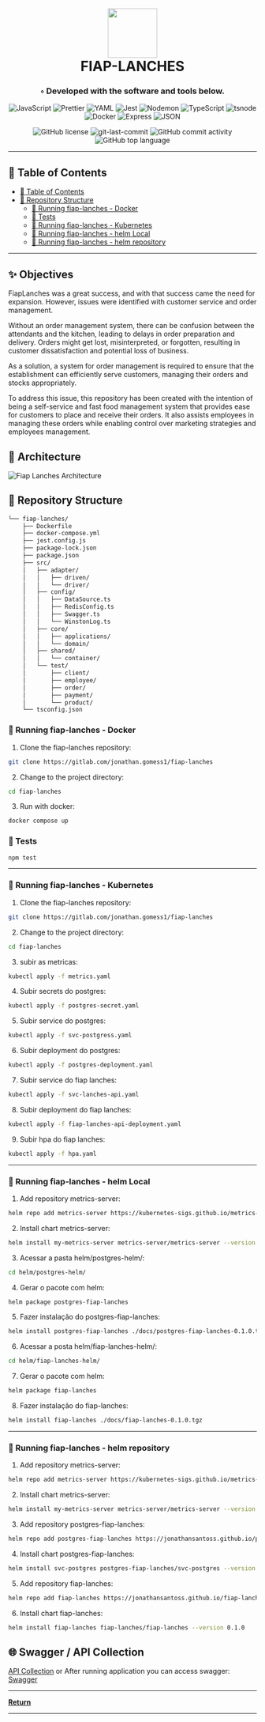 <div align="center">
<h1 align="center">
<img src="https://raw.githubusercontent.com/PKief/vscode-material-icon-theme/ec559a9f6bfd399b82bb44393651661b08aaf7ba/icons/folder-markdown-open.svg" width="100" />
<br>FIAP-LANCHES</h1>
<h3>◦ Developed with the software and tools below.</h3>

<p align="center">
<img src="https://img.shields.io/badge/JavaScript-F7DF1E.svg?style=flat-square&logo=JavaScript&logoColor=black" alt="JavaScript" />
<img src="https://img.shields.io/badge/Prettier-F7B93E.svg?style=flat-square&logo=Prettier&logoColor=black" alt="Prettier" />
<img src="https://img.shields.io/badge/YAML-CB171E.svg?style=flat-square&logo=YAML&logoColor=white" alt="YAML" />
<img src="https://img.shields.io/badge/Jest-C21325.svg?style=flat-square&logo=Jest&logoColor=white" alt="Jest" />
<img src="https://img.shields.io/badge/Nodemon-76D04B.svg?style=flat-square&logo=Nodemon&logoColor=white" alt="Nodemon" />

<img src="https://img.shields.io/badge/TypeScript-3178C6.svg?style=flat-square&logo=TypeScript&logoColor=white" alt="TypeScript" />
<img src="https://img.shields.io/badge/tsnode-3178C6.svg?style=flat-square&logo=ts-node&logoColor=white" alt="tsnode" />
<img src="https://img.shields.io/badge/Docker-2496ED.svg?style=flat-square&logo=Docker&logoColor=white" alt="Docker" />
<img src="https://img.shields.io/badge/Express-000000.svg?style=flat-square&logo=Express&logoColor=white" alt="Express" />
<img src="https://img.shields.io/badge/JSON-000000.svg?style=flat-square&logo=JSON&logoColor=white" alt="JSON" />
</p>
<img src="https://img.shields.io/github/license/Marques0x01/fiap-lanches?style=flat-square&color=5D6D7E" alt="GitHub license" />
<img src="https://img.shields.io/github/last-commit/Marques0x01/fiap-lanches?style=flat-square&color=5D6D7E" alt="git-last-commit" />
<img src="https://img.shields.io/github/commit-activity/m/Marques0x01/fiap-lanches?style=flat-square&color=5D6D7E" alt="GitHub commit activity" />
<img src="https://img.shields.io/github/languages/top/Marques0x01/fiap-lanches?style=flat-square&color=5D6D7E" alt="GitHub top language" />
</div>

---

## 📖 Table of Contents
- [📖 Table of Contents](#-table-of-contents)
- [📂 Repository Structure](#-repository-structure)
  - [🤖 Running fiap-lanches - Docker](#-running-fiap-lanches---docker)
  - [🧪 Tests](#-tests)
  - [🤖 Running fiap-lanches - Kubernetes](#-running-fiap-lanches---kubernetes)
  - [🤖 Running fiap-lanches - helm Local](#-running-fiap-lanches---helm-local)
  - [🤖 Running fiap-lanches - helm repository](#-running-fiap-lanches---helm-repository)

---

## ✨ Objectives

FiapLanches was a great success, and with that success came the need for expansion. However, issues were identified with customer service and order management.

Without an order management system, there can be confusion between the attendants and the kitchen, leading to delays in order preparation and delivery. Orders might get lost, misinterpreted, or forgotten, resulting in customer dissatisfaction and potential loss of business.

As a solution, a system for order management is required to ensure that the establishment can efficiently serve customers, managing their orders and stocks appropriately.

To address this issue, this repository has been created with the intention of being a self-service and fast food management system that provides ease for customers to place and receive their orders. It also assists employees in managing these orders while enabling control over marketing strategies and employees management.

## 📜 Architecture

![Fiap Lanches Architecture](others/architecture/architecture_v1.jpeg)

## 📂 Repository Structure

```sh
└── fiap-lanches/
    ├── Dockerfile
    ├── docker-compose.yml
    ├── jest.config.js
    ├── package-lock.json
    ├── package.json
    ├── src/
    │   ├── adapter/
    │   │   ├── driven/
    │   │   └── driver/
    │   ├── config/
    │   │   ├── DataSource.ts
    │   │   ├── RedisConfig.ts
    │   │   ├── Swagger.ts
    │   │   └── WinstonLog.ts
    │   ├── core/
    │   │   ├── applications/
    │   │   └── domain/
    │   ├── shared/
    │   │   └── container/
    │   └── test/
    │       ├── client/
    │       ├── employee/
    │       ├── order/
    │       ├── payment/
    │       └── product/
    └── tsconfig.json

```

### 🤖 Running fiap-lanches - Docker
1. Clone the fiap-lanches repository:
```sh
git clone https://gitlab.com/jonathan.gomess1/fiap-lanches
```

2. Change to the project directory:
```sh
cd fiap-lanches
```

3. Run with docker:
```sh
docker compose up
```

### 🧪 Tests
```sh
npm test
```

---

### 🤖 Running fiap-lanches - Kubernetes
1. Clone the fiap-lanches repository:
```sh
git clone https://gitlab.com/jonathan.gomess1/fiap-lanches
```

2. Change to the project directory:
```sh
cd fiap-lanches
```

3. subir as metricas:
```sh
kubectl apply -f metrics.yaml
```

4. Subir secrets do postgres:
```sh
kubectl apply -f postgres-secret.yaml
```

5. Subir service do postgres:
```sh
kubectl apply -f svc-postgress.yaml
```

6. Subir deployment do postgres:
```sh
kubectl apply -f postgres-deployment.yaml
```

7. Subir service do fiap lanches:
```sh
kubectl apply -f svc-lanches-api.yaml
```

8. Subir deployment do fiap lanches:
```sh
kubectl apply -f fiap-lanches-api-deployment.yaml
```

9. Subir hpa do fiap lanches:
```sh
kubectl apply -f hpa.yaml
```

---

### 🤖 Running fiap-lanches - helm Local
1. Add repository metrics-server:
```sh
helm repo add metrics-server https://kubernetes-sigs.github.io/metrics-server/
```

2. Install chart metrics-server:
```sh
helm install my-metrics-server metrics-server/metrics-server --version 3.11.0
```

3. Acessar a pasta helm/postgres-helm/:
```sh
cd helm/postgres-helm/
```

4. Gerar o pacote com helm:
```sh
helm package postgres-fiap-lanches   
```

5. Fazer instalação do postgres-fiap-lanches:
```sh
helm install postgres-fiap-lanches ./docs/postgres-fiap-lanches-0.1.0.tgz  
```

6. Acessar a posta helm/fiap-lanches-helm/:
```sh
cd helm/fiap-lanches-helm/
```

7. Gerar o pacote com helm:
```sh
helm package fiap-lanches   
```

8. Fazer instalação do fiap-lanches:
```sh
helm install fiap-lanches ./docs/fiap-lanches-0.1.0.tgz  
```

---

### 🤖 Running fiap-lanches - helm repository
1. Add repository metrics-server:
```sh
helm repo add metrics-server https://kubernetes-sigs.github.io/metrics-server/
```

2. Install chart metrics-server:
```sh
helm install my-metrics-server metrics-server/metrics-server --version 3.11.0
```

3. Add repository postgres-fiap-lanches:
```sh
helm repo add postgres-fiap-lanches https://jonathansantoss.github.io/postgres-fiap-lanches
```

4. Install chart postgres-fiap-lanches:
```sh
helm install svc-postgres postgres-fiap-lanches/svc-postgres --version 0.1.0
```

5. Add repository fiap-lanches:
```sh
helm repo add fiap-lanches https://jonathansantoss.github.io/fiap-lanches-helm
```

6. Install chart fiap-lanches:
```sh
helm install fiap-lanches fiap-lanches/fiap-lanches --version 0.1.0
```

## 🌐 Swagger / API Collection

[API Collection](others/api_collection/fiapLanchesEndpointCollections.json) or After running application you can access swagger: [Swagger](http://localhost:3000/api-docs/)

---

[**Return**](#Top)

---